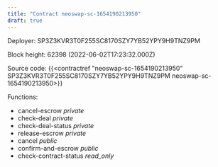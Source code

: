 ```yaml
---
title: "Contract neoswap-sc-1654190213950"
draft: true
---
```

Deployer: SP3Z3KVR3T0F255SC8170SZY7YB52YPY9H9TNZ9PM


 



Block height: 62398 (2022-06-02T17:23:32.000Z)

Source code: {{<contractref "neoswap-sc-1654190213950" SP3Z3KVR3T0F255SC8170SZY7YB52YPY9H9TNZ9PM neoswap-sc-1654190213950>}}

Functions:

* cancel-escrow _private_
* check-deal _private_
* check-deal-status _private_
* release-escrow _private_
* cancel _public_
* confirm-and-escrow _public_
* check-contract-status _read_only_
